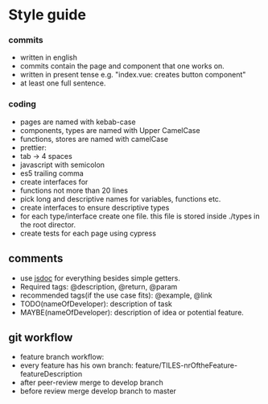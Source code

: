 # Style guide

### commits

-   written in english
-   commits contain the page and component that one works on.
-   written in present tense e.g. "index.vue: creates button component"
-   at least one full sentence.

### coding

-   pages are named with kebab-case
-   components, types are named with Upper CamelCase
-   functions, stores are named with camelCase
-   prettier:
-   tab -> 4 spaces
-   javascript with semicolon
-   es5 trailing comma
-   create interfaces for
-   functions not more than 20 lines
-   pick long and descriptive names for variables, functions etc.
-   create interfaces to ensure descriptive types
-   for each type/interface create one file. this file is stored
    inside ./types in the root director.
-   create tests for each page using cypress

## comments

-   use [jsdoc](https://jsdoc.app/about-getting-started.html) for everything
    besides simple getters.
-   Required tags: @description, @return, @param
-   recommended tags(if the use case fits): @example, @link
-   TODO(nameOfDeveloper): description of task
-   MAYBE(nameOfDeveloper): description of idea or potential feature.

## git workflow

-   feature branch workflow:
-   every feature has his own branch: feature/TILES-nrOftheFeature-featureDescription
-   after peer-review merge to develop branch
-   before review merge develop branch to master

